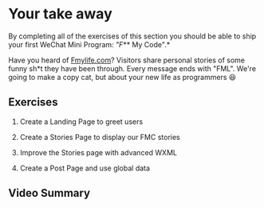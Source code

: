 # Your take away

By completing all of the exercises of this section you should be able to ship your first WeChat Mini Program: *"F*** My Code".*

Have you heard of [Fmylife.com](https://fmylife.com/)? Visitors share personal stories of some funny sh*t they have been through. Every message ends with "FML". We're going to make a copy cat, but about your new life as programmers 😆

## Exercises

1. Create a Landing Page to greet users

2. Create a Stories Page to display our FMC stories

3. Improve the Stories page with advanced WXML

4. Create a Post Page and use global data

## Video Summary
